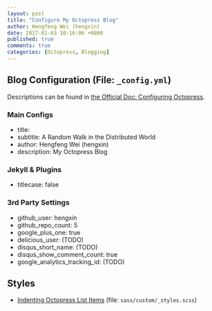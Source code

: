```yaml
---
layout: post
title: "Configure My Octopress Blog"
author: Hengfeng Wei (hengxin)
date: 2017-01-03 10:16:06 +0800
published: true
comments: true
categories: [Octopress, Blogging]
---
```


## Blog Configuration (File: `_config.yml`)

Descriptions can be found in [the Official Doc: Configuring Octopress](http://octopress.org/docs/configuring/).

### Main Configs

- title:
- subtitle: A Random Walk in the Distributed World
- author: Hengfeng Wei (hengxin)
- description: My Octopress Blog

<!-- more -->

### Jekyll & Plugins

- titlecase: false

### 3rd Party Settings

- github_user: hengxin
- github_repo_count: 5
- google_plus_one: true
- delicious_user: (TODO)
- disqus_short_name: (TODO)
- disqus_show_comment_count: true
- google_analytics_tracking_id: (TODO)

## Styles

- [Indenting Octopress List Items](http://kwballing.github.io/2014/05/15/indenting-octopress-list-items/) (file: `sass/custom/_styles.scss`)
